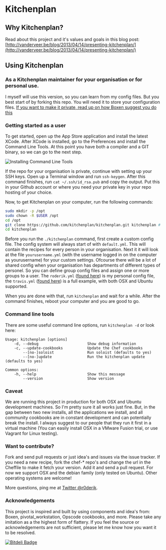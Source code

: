 # Kitchenplan

## Why Kitchenplan?

Read about this project and it's values and goals in this blog post: [http://vanderveer.be/blog/2013/04/14/presenting-kitchenplan/](http://vanderveer.be/blog/2013/04/14/presenting-kitchenplan/)

## Using Kitchenplan

### As a Kitchenplan maintainer for your organisation or for personal use.

I myself will use this version, so you can learn from my config files. But you best start of by forking this repo. You will need it to store your configuration files. [If you want to make it private, read up on how Boxen suggest you do this](https://github.com/boxen/our-boxen#bootstrapping)

### Getting started as a user

To get started, open up the App Store application and install the latest XCode. After XCode is installed, go to the Preferences and install the Command Line Tools. At this point you have both a compiler and a GIT binary, so we can go to the next step.

![Installing Command Line Tools](http://vanderveer.be/images/2012-04-21/Xcode-Downloads.png)

If the repo for your organisation is private, continue with setting up your SSH keys. Open up a Terminal window and run ```ssh-keygen```. After this command finishes, run ```cat ~/.ssh/id_rsa.pub``` and copy the output. Put this in your Github account or where you need your private key in your repo hosting of your choice.

Now, to get Kitchenplan on your computer, run the following commands:

```bash
sudo mkdir -p /opt
sudo chown -R $USER /opt
cd /opt
git clone https://github.com/kitchenplan/kitchenplan.git kitchenplan # or your version
cd kitchenplan
```

Before you run the ```./kitchenplan``` command, first create a custom config file. The config system will always start of with ```default.yml```. This will contain the recipes for every person in your organisation. Next it it will look at the file ```yourusername.yml``` (with the username logged in on the computer as yourusername) for your custom settings. Ofcourse there will be a lot of shared config when your organisation has departments of different types of personel. So you can define group config files and assign one or more groups to a user. The ```roderik.yml``` ([found here](https://github.com/kitchenplan/kitchenplan/blob/master/config/people/roderik.yml)) is my personal config file, the ```travis.yml``` ([found here](https://github.com/kitchenplan/kitchenplan/blob/master/config/people/travis.yml)) is a full example, with both OSX and Ubuntu supported.

When you are done with that, run ```kitchenplan``` and wait for a while. After the command finishes, reboot your computer and you are good to go.

### Command line tools

There are some useful command line options, run ```kitchenplan -d``` or look here:

```
Usage: kitchenplan [options]
    -d, --debug                      Show debug information
    -c, --update-cookbooks           Update the Chef cookbooks
        --[no-]soloist               Run soloist (defaults to yes)
        --[no-]update                Run the kitchenplan update (defaults to yes)

Common options:
    -h, --help                       Show this message
        --version                    Show version
```

### Caveat

We are running this project in production for both OSX and Ubuntu development machines. So I'm pretty sure it all works just fine. But, in the gap between two new installs, all the applications we install, and all community cookbooks are in constant development and can potentially break the install. I always suggest to our people that they run it first in a virtual machine (You can easily install OSX in a VMware Fusion trial, or use Vagrant for Linux testing).

### Want to contribute?

Fork and send pull requests or just idea's and issues via the issue tracker. If you need a new recipe, fork the chef-* repo's and change the url in the Cheffile to make it fetch your version. Add it and send a pull request. For now we support OSX and the debian family (only tested on Ubuntu). Other operating systems are welcome!

More questions, ping me at [Twitter @r0derik](http://twitter.com/r0derik).

### Acknowledgements

This project is inspired and built by using components and idea's from: Boxen, pivotal_workstation, Opscode cookbooks, and more. Please take any imitation as a the highest form of flattery. If you feel the source or acknowledgements are not sufficient, please let me know how you want it to be resolved.


[![Bitdeli Badge](https://d2weczhvl823v0.cloudfront.net/kitchenplan/kitchenplan/trend.png)](https://bitdeli.com/free "Bitdeli Badge")

